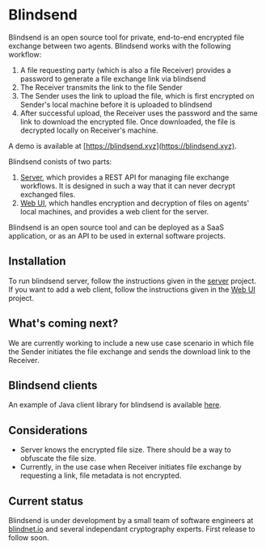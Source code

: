 # Blindsend

Blindsend is an open source tool for private, end-to-end encrypted file exchange between two agents. Blindsend works with the following workflow:
1. A file requesting party (which is also a file Receiver) provides a password to generate a file exchange link via blindsend
2. The Receiver transmits the link to the file Sender
3. The Sender uses the link to upload the file, which is first encrypted on Sender's local machine before it is uploaded to blindsend
4. After successful upload, the Receiver uses the password and the same link to download the encrypted file. Once downloaded, the file is decrypted locally on Receiver's machine.

A demo is available at [https://blindsend.xyz](https://blindsend.xyz).

Blindsend conists of two parts:
1. [Server](https://github.com/blindnet-io/blindsend-be), which provides a REST API for managing file exchange workflows. It is designed in such a way that it can never decrypt exchanged files.
2. [Web UI](https://github.com/blindnet-io/blindsend-fe), which handles encryption and decryption of files on agents' local machines, and provides a web client for the server.

Blindsend is an open source tool and can be deployed as a SaaS application, or as an API to be used in external software projects. 

## Installation

To run blindsend server, follow the instructions given in the [server](https://github.com/blindnet-io/blindsend-be/) project.  
If you want to add a web client, follow the instructions given in the [Web UI](https://github.com/blindnet-io/blindsend-fe/) project. 

## What's coming next?

We are currently working to include a new use case scenario in which file the Sender initiates the file exchange and sends the download link to the Receiver.

## Blindsend clients

An example of Java client library for blindsend is available [here](https://github.com/blindnet-io/blindsend-java-lib).

## Considerations

- Server knows the encrypted file size. There should be a way to obfuscate the file size.
- Currently, in the use case when Receiver initiates file exchange by requesting a link, file metadata is not encrypted.

## Current status

Blindsend is under development by a small team of software engineers at [blindnet.io](https://blindnet.io/) and several independant cryptography experts. First release to follow soon.